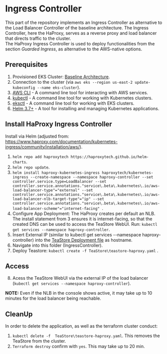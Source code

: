 # Ingress Controller 

This part of the repository implements an Ingress Controller as alternative to the Load Balancer Controller of the baseline architecture. The Ingress Controller, here the HaProxy, serves as a reverse proxy and load balancer that directs traffic to the cluster.   
The HaProxy Ingress Controller is used to deploy functionalities from the section *Guarded Ingress*, as alternative to the AWS-native options. 

## Prerequisites

1. Provisioned EKS Cluster: [Baseline Architecture](https://github.com/frankakn/reliability-deployment/tree/main/Deployment/BaselineArchitecture).
2. Connection to the cluster (via ``aws eks --region us-east-2 update-kubeconfig --name eks-cluster``).
3. [AWS CLI](https://docs.aws.amazon.com/cli/latest/userguide/getting-started-install.html) - A command line tool for interacting with AWS services.
4. [kubectl](https://kubernetes.io/de/docs/tasks/tools/install-kubectl/) - A command line tool for working with Kubernetes clusters.
5. [eksctl](https://eksctl.io/) - A command line tool for working with EKS clusters.
6. [Helm 3.7+](https://helm.sh/) - A tool for installing and managing Kubernetes applications.

## Install HaProxy Ingress Controller

Install via Helm (adjusted from: https://www.haproxy.com/documentation/kubernetes-ingress/community/installation/aws/).
1. ``helm repo add haproxytech https://haproxytech.github.io/helm-charts``.
2. ``helm repo update``.
3. ``helm install haproxy-kubernetes-ingress haproxytech/kubernetes-ingress --create-namespace --namespace haproxy-controller --set controller.service.type=LoadBalancer --set controller.service.annotations."service\.beta\.kubernetes\.io/aws-load-balancer-type"="external" --set controller.service.annotations."service\.beta\.kubernetes\.io/aws-load-balancer-nlb-target-type"="ip" --set controller.service.annotations."service\.beta\.kubernetes\.io/aws-load-balancer-scheme"="internet-facing" ``.
4. Configure App Deployment: The HaProxy creates per default an NLB. The install statement from 3 ensures it is internet-facing, so that the created DNS can be used to access the TeaStore WebUI. Run: `` kubectl get services --namespace haproxy-controller ``.
5. Insert External IP (similar to kubectl get services --namespace haproxy-controller) into the [TeaStore Deployment file](https://github.com/frankakn/reliability-deployment/blob/main/Deployment/Reliability/GuardedIngress/IngressController/TeaStore/teastore-haproxy.yaml) as hostname.
6. Navigate into this folder (IngressController).
7. Deploy Teastore: ``kubectl create -f TeaStore\teastore-haproxy.yaml`` .

## Access

8. Acess the TeaStore WebUI via the external IP of the load balancer (`` kubectl get services --namespace haproxy-controller ``).

**NOTE:** Even if the NLB in the console shows active, it may take up to 10 minutes for the load balancer being reachable.

## CleanUp

In order to delete the application, as well as the terraform cluster conduct:
1. `` kubectl delete -f  TeaStore\teastore-haproxy.yaml ``. This removes the TeaStore from the cluster. 
2. ``Terraform destroy`` confirm with ``yes``. This may take up to 20 min. 
